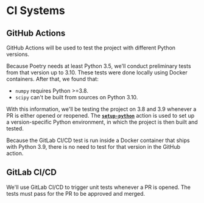 # CI Systems

## GitHub Actions

GitHub Actions will be used to test the project with
different Python versions.

Because Poetry needs at least Python 3.5, we'll conduct
preliminary tests from that version up to 3.10. These
tests were done locally using Docker containers. After
that, we found that:

- `numpy` requires Python >=3.8.
- `scipy` can't be built from sources on Python 3.10.

With this information, we'll be testing the project
on 3.8 and 3.9 whenever a PR is either opened or 
reopened. The [**`setup-python`**](https://github.com/actions/setup-python)
action is used to set up a version-specific Python 
environment, in which the project is then built and 
tested.

Because the GitLab CI/CD test is run inside a Docker
container that ships with Python 3.9, there is no need 
to test for that version in the GitHub action. 


## GitLab CI/CD

We'll use GitLab CI/CD to trigger unit tests whenever
a PR is opened. The tests must pass for the PR to be
approved and merged.
